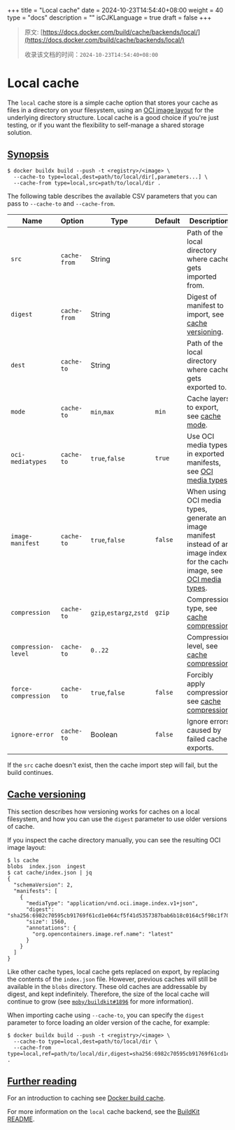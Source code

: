 +++
title = "Local cache"
date = 2024-10-23T14:54:40+08:00
weight = 40
type = "docs"
description = ""
isCJKLanguage = true
draft = false
+++

> 原文: [https://docs.docker.com/build/cache/backends/local/](https://docs.docker.com/build/cache/backends/local/)
>
> 收录该文档的时间：`2024-10-23T14:54:40+08:00`

# Local cache

The `local` cache store is a simple cache option that stores your cache as files in a directory on your filesystem, using an [OCI image layout](https://github.com/opencontainers/image-spec/blob/main/image-layout.md) for the underlying directory structure. Local cache is a good choice if you're just testing, or if you want the flexibility to self-manage a shared storage solution.

## [Synopsis](https://docs.docker.com/build/cache/backends/local/#synopsis)



```console
$ docker buildx build --push -t <registry>/<image> \
  --cache-to type=local,dest=path/to/local/dir[,parameters...] \
  --cache-from type=local,src=path/to/local/dir .
```

The following table describes the available CSV parameters that you can pass to `--cache-to` and `--cache-from`.

| Name                | Option       | Type                    | Default | Description                                                  |
| ------------------- | ------------ | ----------------------- | ------- | ------------------------------------------------------------ |
| `src`               | `cache-from` | String                  |         | Path of the local directory where cache gets imported from.  |
| `digest`            | `cache-from` | String                  |         | Digest of manifest to import, see [cache versioning](https://docs.docker.com/build/cache/backends/local/#cache-versioning). |
| `dest`              | `cache-to`   | String                  |         | Path of the local directory where cache gets exported to.    |
| `mode`              | `cache-to`   | `min`,`max`             | `min`   | Cache layers to export, see [cache mode](https://docs.docker.com/build/cache/backends/#cache-mode). |
| `oci-mediatypes`    | `cache-to`   | `true`,`false`          | `true`  | Use OCI media types in exported manifests, see [OCI media types](https://docs.docker.com/build/cache/backends/#oci-media-types). |
| `image-manifest`    | `cache-to`   | `true`,`false`          | `false` | When using OCI media types, generate an image manifest instead of an image index for the cache image, see [OCI media types](https://docs.docker.com/build/cache/backends/#oci-media-types). |
| `compression`       | `cache-to`   | `gzip`,`estargz`,`zstd` | `gzip`  | Compression type, see [cache compression](https://docs.docker.com/build/cache/backends/#cache-compression). |
| `compression-level` | `cache-to`   | `0..22`                 |         | Compression level, see [cache compression](https://docs.docker.com/build/cache/backends/#cache-compression). |
| `force-compression` | `cache-to`   | `true`,`false`          | `false` | Forcibly apply compression, see [cache compression](https://docs.docker.com/build/cache/backends/#cache-compression). |
| `ignore-error`      | `cache-to`   | Boolean                 | `false` | Ignore errors caused by failed cache exports.                |

If the `src` cache doesn't exist, then the cache import step will fail, but the build continues.

## [Cache versioning](https://docs.docker.com/build/cache/backends/local/#cache-versioning)

This section describes how versioning works for caches on a local filesystem, and how you can use the `digest` parameter to use older versions of cache.

If you inspect the cache directory manually, you can see the resulting OCI image layout:



```console
$ ls cache
blobs  index.json  ingest
$ cat cache/index.json | jq
{
  "schemaVersion": 2,
  "manifests": [
    {
      "mediaType": "application/vnd.oci.image.index.v1+json",
      "digest": "sha256:6982c70595cb91769f61cd1e064cf5f41d5357387bab6b18c0164c5f98c1f707",
      "size": 1560,
      "annotations": {
        "org.opencontainers.image.ref.name": "latest"
      }
    }
  ]
}
```

Like other cache types, local cache gets replaced on export, by replacing the contents of the `index.json` file. However, previous caches will still be available in the `blobs` directory. These old caches are addressable by digest, and kept indefinitely. Therefore, the size of the local cache will continue to grow (see [`moby/buildkit#1896`](https://github.com/moby/buildkit/issues/1896) for more information).

When importing cache using `--cache-to`, you can specify the `digest` parameter to force loading an older version of the cache, for example:



```console
$ docker buildx build --push -t <registry>/<image> \
  --cache-to type=local,dest=path/to/local/dir \
  --cache-from type=local,ref=path/to/local/dir,digest=sha256:6982c70595cb91769f61cd1e064cf5f41d5357387bab6b18c0164c5f98c1f707 .
```

## [Further reading](https://docs.docker.com/build/cache/backends/local/#further-reading)

For an introduction to caching see [Docker build cache](https://docs.docker.com/build/cache/).

For more information on the `local` cache backend, see the [BuildKit README](https://github.com/moby/buildkit#local-directory-1).
